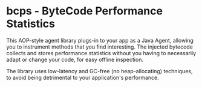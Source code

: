 bcps - ByteCode Performance Statistics
====

This AOP-style agent library plugs-in to your app as a Java Agent, allowing you to instrument methods that you find interesting. 
The injected bytecode collects and stores performance statistics without you having to necessarily adapt or change your code, for easy offline inspection.

The library uses low-latency and GC-free (no heap-allocating) techniques, to avoid being detrimental to your application's performance.

